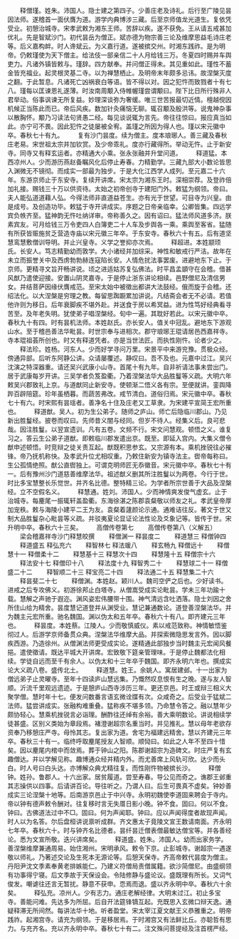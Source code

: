 <!-- { "loadSidebar": true } -->
　　释僧瑾。姓朱。沛国人。隐士建之第四子。少善庄老及诗礼。后行至广陵见昙因法师。遂稽首一面伏膺为道。游学内典博涉三藏。后至京师值龙光道生。复依凭受业。初憩治城寺。宋孝武敕为湘东王师。苦辞以疾。遂不获免。王从请五戒甚加优礼。先是智斌沙门。初代昙岳为僧正。斌亦德为物宗善三论及维摩思益毛诗庄老等。后义嘉构衅。时人谗斌云。为义嘉行道。遂被摈交州。时湘东践祚。是为明帝。仍敕瑾使为天下僧主。给法伎一部亲信二十人月给钱三万。冬夏四时赐并车舆吏力。凡诸外镇皆敕与。瑾辞。四方献奉。并问僧正得未。其见重如此。瑾性不蓄金皆充福业。起灵根灵基二寺。以为禅慧栖止。及明帝末年颇多忌讳。故涅槃灭度之翻。于此暂息。凡诸死亡凶祸衰白等语。皆不得以对。因之犯忤而致戮者十有七八。瑾每以匡谏恩礼遂薄。时汝南周颙入侍帷幄瑾尝谓颙曰。陛下比日所行殊非人君举动。俗事讽谏无所复益。妙理深谈弥为奢缓。唯三世苦报最切近情。檀越傥因机候正当陈此而已。帝后风疾。数加针灸痛恼无聊。辄召颙及殷洪等。说鬼神杂事以散胸怀。颙乃习读法句贤愚二经。每见谈说辄为言先。帝往往惊曰。报应真当如此。亦宁可不畏。因此犯忤之徒屡被全宥。盖瑾之所因为得人也。瑾以宋元徽中卒。春秋七十有九。
　　复有沙门昙度。续为僧主。度本琅琊人。善三藏及春秋庄老易。宋世祖太宗并加钦赏。及少帝乖礼。度亦行藏得所。举动无忤。止于新安寺。同寺又有释玄运者。亦精通大小乘。张永张融并升堂问道。
　　释道猛。本西凉州人。少而游历燕赵备瞩风化后停止寿春。力精勤学。三藏九部大小数论皆思入渊微无不镜彻。而成实一部最为独步。于是大化江西学人成列。至元嘉二十六年。东游京师止于东安寺。复续开讲席。宋太宗为湘东王时。深相崇荐。及登祚倍加礼接。赐钱三十万以供资待。太始之初帝创寺于建阳门外。敕猛为纲领。帝曰。夫人能弘道道藉人弘。今得法师非直道益苍生。亦有光于世望。可目寺为兴皇。由是成号。及创造功毕。敕猛于寺开讲成实。序题之日帝亲临幸。公卿皆集。四远学宾负帙齐至。猛神韵无忤吐纳详审。帝称善久之。因有诏曰。猛法师风道多济。朕素宾友。可月给钱三万令吏四人白簿吏二十人车及步舆各一乘。乘舆至客省。猛随有所获皆赈施贫乏营造寺庙以宋元徽三年卒。于东安寺。春秋六十有五。后有道坚慧鸾慧敷僧训导明。并止兴皇寺。义学之誉抑亦次焉。
　　释超进。本姓颛顼氏。长安人。笃志精勤幼而敦学。大小诸经并加综采。神性和敏戒行严洁。故年在未立而振誉关中及西虏勃勃赫连寇陷长安。人情危扰法事罢废。进避地东下止。于京师。更精寻文旨开畅讲说。顷之进适姑苏复弘佛法。时平昌孟顗守在会稽。借甚风猷乃遣使迎接。安置山阴灵嘉寺。于是停止浙东讲论相续。邑野僧尼及清信男女。并结菩萨因缘伏膺戒范。至宋太始中被徵出都讲大法鼓经。俄而旋于会稽。还绍法化。以大涅槃是穷理之教。每留思踟蹰累加讲说。凡结斋会者无不必请。若值他许则为移日。后年衰脚疾不堪外赴。并送食于房以希冥益。进为性笃好经典看寻苦至。及年老失明。犹使弟子唱涅槃经。旬中一遍。其耽好若此。以宋元徽中卒。春秋九十有四。时有昙机法师。本姓赵氏。亦长安人。值关中冠乱。避地东下游观山水。至于稽邑善法华毗昙。时世宗奉与进相次。郡守琅琊王琨请居邑西嘉祥寺。寺本琨祖荟所创也。时又有释道凭者。亦是当世法匠。而执性刚忤。论者少之。
　　释法珍。姓杨。河东人。少而好学寻问万里。宋景平中来游兖豫。贯极众经。傍通异部。后听东阿静公讲。众请屡覆述。静叹曰。吾不及也。元嘉中过江。吴兴沈演之特深器重。请还吴兴武康小山寺。首尾十有九年。自非祈请法事未尝出门。居于武康每岁开讲。三吴学者负笈盈衢。乃着涅槃法华大品胜鬘等义疏。大明六年敕吴兴郡致礼上京。与道猷同止新安寺。使顿渐二悟义各有宗。至便就讲。銮舆降跸百辟陪筵。珍年虽栖暮。而蔬苦弗改。戒节清白。道俗归焉。宋元徽中卒。春秋七十有六。时宋熙有昙瑶者。善净名十住及庄老又工草隶。为宋建平宣简王宏所重也。
　　释道猷。吴人。初为生公弟子。随师之庐山。师亡后隐临川郡山。乃见新出胜鬘经。披卷而叹曰。先师昔义闇与经同。但岁不待人。经集义后。良可悲哉。因注胜鬘。以翌宣遗训。凡有五卷。文频不行。宋文问慧观。顿悟之义。谁复习之。答云生公弟子道猷。即敕临川郡发遣出京。既至。即延入宫内。大集义僧令猷申述顿悟。时竞辩之徒关责互起。猷既积思参玄。又宗源有本。乘机挫锐往必摧锋。帝乃抚机称快。及孝武升位尤相叹重。乃敕住新安为镇寺法主。辔帝每称曰。生公孤情绝照。猷公直辔独上。可谓克明师匠无忝徽音。宋元徽中卒。春秋七十有一。后有豫州沙门道慈善维摩法华。祖述猷义删其所注胜鬘以为两卷。今行于世。时比多宝慧整长乐觉世。并齐名比德。整特精三论。为学者所宗世善于大品及涅槃经。立不空假名义。
　　释慧通。姓刘。沛国人。少而神情爽发俊气虚玄。止于治城寺。每麈尾一振辄轩盖盈衢。东海徐湛之陈郡袁粲敬以师友之礼。孝武皇帝厚加宠秩。敕与海陵小建平二王为友。袁粲着蘧颜论示通。通难诘往反。著文于世又制大品胜鬘杂心毗昙等义疏。并驳夷夏论显证论法性论及爻象记等。皆传于世。宋升明中卒。春秋六十三矣。
　　高僧传卷第七
　　高僧传卷第八（义解五）
　　梁会稽嘉祥寺沙门释慧皎撰
　　释僧渊一  释昙度二
　　释道慧三  释僧钟四
　　释道盛五  释弘充六
　　释智林七  释法瑗八
　　释玄畅九  释僧远十
　　释僧慧十一  释僧柔十二
　　释慧基十三  释慧次十四
　　释慧隆十五  释僧宗十六
　　释法安十七  释僧印十八
　　释法度十九  释智秀二十
　　释慧球二十一  释僧盛二十二
　　释智顺二十三  释宝亮二十四
　　释法通二十五  释慧集二十六
　　释昙斐二十七
　　释僧渊。本姓赵。颖川人。魏司空俨之后也。少好读书。进戒之后专攻佛义。初游徐邦止白塔寺。从僧嵩受成实论毗昙。学未三年功踰十载。慧解之声驰于遐迩。渊风姿宏伟腰带十围。神气清远含吐洒落。隐士刘因之舍所住山给为精舍。昙度慧记道登并从渊受业。慧记兼通数论。道登善涅槃法华。并为魏主元宏所重。驰名魏国。渊以伪太和五年卒。春秋六十有八。即齐建元三年也。
　　释昙度。本姓蔡。江陵人。少而敬慎威仪。素以戒范致称。神情敏悟鉴彻过人。后游学京师备贯众典。涅槃法华维摩大品。并探索微隐思发言外。因以脚疾西游。乃造徐州。从僧渊法师更受成实论。遂精通此部独步当时魏主元宏闻风餐挹。遣使徵请。既达平城大开讲席。宏致敬下筵亲管理味。于是停止魏都法化相续。学徒自远而至千有余人。以伪太和十三年卒于魏国。即齐永明六年也。撰成实论大义疏八卷。盛传北土。
　　释道慧。姓王。余姚人。寓居建邺。十一出家为僧远弟子止灵曜寺。至年十四读庐山慧远集。乃慨然叹息恨有生之晚。遂与友人智顺。沂流千里观远遗迹。于是憩庐山西寺涉历三年。更还京邑。时王或辩三相义大聚学僧。慧时年十七。便发问数番言语玄微诠牒有次。众咸奇之。后受业于猛斌二法师。猛尝讲成实。张融构难重叠。猛称疾不堪多领。乃命慧令答之。融以慧年少颇协轻心。慧乘机挫锐言必诣理。酬酢往还绰有余裕。善大乘明数论。讲说相续学徒甚盛。区别义类始为章段焉。褚澄谢超宗名重当时。并见推礼。慧以母年老欲存资奉乃移憩庄严寺。母怜其志。复出家为道。舍宅为福建远精舍。慧以齐建元三年卒。春秋三十有一。临终呼取麈尾授友人智顺。顺恸曰。如此之人年不至四十惜矣。因以麈尾内棺中而敛焉。葬于钟山之阳。陈郡谢超宗为造碑文。时庄严复有玄趣僧达。并以学解见称。趣博通众经并精内外。而尤善席上风轨可欣。达少而头白。时人号曰白头达。亦博解众典尤精往复。而性刚忤物被摈长沙。
　　释僧钟。姓孙。鲁郡人。十六出家。居贫履道。尝至寿春。导公见而奇之。谯郡王邺重其志操供以四事。后请讲百论。导往听之。乃谓人曰。后生可畏真不虚矣。钟妙善成实三论涅槃十地等。后南游京邑止于中兴寺。永明初魏使李道固来聘会于寺内。帝以钟有德声敕令酬对。往复移时言无失厝日影小晚。钟不食。固曰。何以不食。钟曰。古佛道法过中不□。固曰。何为声闻耶。钟曰。应以声闻得度者故现声闻。时人以为名答。尔后盘桓讲说禀听成群。齐文惠太子竟陵文宣王数请南面。齐永明七年卒。春秋六十。时与钟齐名比德者。昙纤昙迁僧表僧最敏达僧宝等。并各善经论。悉为文宣所敬。迭兴讲席矣。
　　释道盛。姓朱。沛国人。幼而出家务学。善涅槃维摩兼通周易。始住湘州。宋明承风。敕令下京。止彭城寺。谢超宗一遇遂敬以师礼。乃著述交论及生死本无源论等。后憩天保寺。齐高帝敕代昙度为僧主。丹阳尹沈文季素奉黄老排嫉能仁。乃建义符僧局责僧属籍。欲沙简僧尼。由盛纲领有功事得宁寝。后文季故于天保设会。令陆修静与盛论议。盛既理有所长。又词气俊发。嘲谑往还言无暂扰。静意不获申。恧焉而退。盛以齐永明中卒。春秋六十余矣。
　　释弘充。凉州人。少有志力。通庄老解经律。大明末过江。初止多宝寺。善能问难。先达多为所屈。后自开法筵锋镝互起。充既思入玄微口辩天逸。通疑释滞无所间然。每讲法华十地。听者盈堂。宋太宰江夏文献王义恭雅重之。明帝践祚。起湘宫寺。请充为纲领。于是移居焉。于时湘宫又有法鲜比丘。亦聪哲有思力。与充齐名。充以齐永明中卒。春秋七十有二。注文殊问菩提经及注首楞严经。
